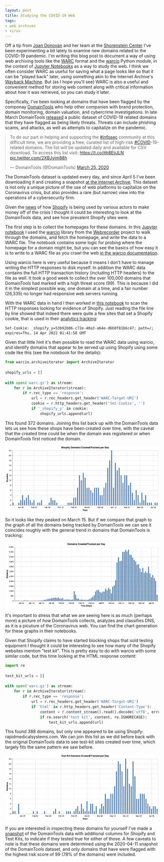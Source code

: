 ```yaml
---
layout: post
title: Studying the COVID-19 Web
tags:
- web archives
- virus
---
```


Off a tip from [Joan Donovan] and her team at the [Shorenstein Center] I've been
experimenting a bit lately to examine new domains related to the COVID-19
pandemic. I'm writing this blog post to document a way of using web archiving
tools like the [WARC] format and the [warcio] Python module, in the context of
[Jupyter Notebooks] as a way to study the web. I think we often consider WARC
as useful for saving what a page looks like so that it can be "played back"
later, using something akin to the Internet Archive's [Wayback
Machine](https://web.archive.org). But (as I hope you'll see) WARC is also a
useful and convenient method for storing web content along with critical
information about *how* it was retrieved, so you can study it later.

Specifically, I've been looking at domains that have been flagged by the
componay [DomainTools] who help other companies with brand protection, domain
monitoring, domain valuation, and cybercrime investigations. In late March
DomainTools [released] a public dataset of COVID-19 related domains that they
have flagged as being likely threats. Threats can include phishing scams, and
attacks, as well as attempts to capitalize on the pandemic.

<blockquote class="twitter-tweet"><p lang="en" dir="ltr">To do our part in helping and supporting the <a href="https://twitter.com/hashtag/infosec?src=hash&amp;ref_src=twsrc%5Etfw">#infosec</a> community at this difficult time, we are providing a free, curated list of high-risk <a href="https://twitter.com/hashtag/COVID?src=hash&amp;ref_src=twsrc%5Etfw">#COVID</a>-19-related domains. The list will be updated daily and available for CSV download. To access this list visit: <a href="https://t.co/jth8EjjJLN">https://t.co/jth8EjjJLN</a> <a href="https://t.co/2XBJvim88h">pic.twitter.com/2XBJvim88h</a></p>&mdash; DomainTools (@DomainTools) <a href="https://twitter.com/DomainTools/status/1242874007768236040?ref_src=twsrc%5Etfw">March 25, 2020</a></blockquote>
</div>

<script async src="https://platform.twitter.com/widgets.js" charset="utf-8"></script>

<style>
.twitter-tweet {
  margin-left: auto;
  margin-right: auto;
}
</style>

The DomainTools dataset is updated every day, and since April 5 I've been
downloading it and creating a snapshot [at the Internet Archive]. This dataset
is not only a unique picture of the use of web platforms to capitalize on the
Coronavirus crisis, but also provides a rare (but narrow) view into the
operations of a cybersecurity firm.

Given the [news] of how [Shopify] is being used by various actors to make money
off of the crisis I thought it could be interesting to look at the DomainTools
data, and see how prevalent Shopify sites were.

The first step is to collect the homepages for these domains. In this [Jupyter
notebook](https://github.com/edsu/covid19-domains/blob/master/Archive.ipynb) I
used the [warcio](https://github.com/webrecorder/warcio) library from the
[Webrecorder](https://webrecorder.io) project to walk through the domains, and
fetch the homepage, and write the data to a WARC file. The notebook contains
some logic for probing where the homepage for a domain might be, but you can see
the basics of how easy it is to write to a WARC file as you crawl the web
[in the warcio documentation](https://github.com/webrecorder/warcio#quick-start-to-writing-a-warc).

Using warcio here is very useful because it means I don't have to manage writing
the HTTP responses to disk myself. In addition the WARC data contains the full
HTTP transaction history (including HTTP headers) to the file as well. It took a
good week to collect the over 100,000 domains that DomainTools had marked with a
high threat score (99). This is because I did it in the simplest possible way,
one domain at a time, and a fair number (26,335) no longer had responsive web
servers running. 

With the WARC data in hand I then worked in [this
notebook](https://github.com/edsu/covid19-domains/blob/master/Shopify.ipynb) to
scan the HTTP responses looking for evidence of Shopify. Just reading the file
line by line showed that indeed there were quite a few sites that set a Shopify
cookie, that is used in their [analytics
tracking](https://www.shopify.com/legal/cookies):

```text
Set-Cookie: _shopify_y=53b92b06-c72e-40a3-a64e-d6b0f81b6c47; path=/; expires=Thu, 14 Apr 2022 01:41:58 GMT
```

Given that little hint it's then possible to read the WARC data using warcio,
and identify domains that appear to be served up using Shopify using some code
like this (see the notebook for the details):

```python
from warcio.archiveiterator import ArchiveIterator

shopify_urls = []

with open('warc.gz') as stream:
    for r in ArchiveIterator(stream):
        if r.rec_type == 'response':
            url = r.rec_headers.get_header('WARC-Target-URI')
            cookie = r.http_headers.get_header('Set-Cookie', '')
            if '_shopify_y' in cookie:
                shopify_urls.append(url)
```

This found 372 domains. Joining this list back up with the DomainTools data lets
us see how these shops have been created over time, with the caveat that the
created time could be when the domain was registered or when DomainTools first
noticed the domain.

<img class="img-responsive" src="/images/covid19-shopify.png">

So it looks like they peaked on March 15. But if we compare that graph to the
graph of all the domains being tracked by DomainTools we can see it coincides
roughly with the general trend in domains that DomainTools is tracking:

<img class="img-responsive" src="/images/covid19-domains.png">

It's important to stress that what we are seeing here is as much (perhaps more)
a picture of *how* DomainTools collects, analyzes and classifies DNS, as it is a
picuture of the Coronavirus web. You can find the chart generation for these
graphs in their notebooks.

Given that Shopify claims to have started blocking shops that sold testing
equipment I thought it could be interesting to see how many of the Shopify
websites mention "test kit". This is pretty easy to do with warcio with some
similar code, but this time looking at the HTML response content:

```python
import re

test_kit_urls = []

with open('warc.gz') as stream:
    for r in ArchiveIterator(stream):
        if r.rec_type == 'response':
            url = r.rec_headers.get_header('WARC-Target-URI')
            if 'html' in r.http_headers.get_header('Content-Type'):
                content = r.content_stream().read().decode('utf8', errors='ignore')
                if re.search('test kit', content, re.IGNORECASE):
                    test_kit_urls.append(url)
```

This found 388 domains, but only one appeared to be using Shopify:
rapidmedicalsystems.com. We can join this list as we did before back with the
original DomainTools data to see test-kit sites created over time, which largely
fits the same pattern we saw before.

<img class="img-responsive" src="/images/covid19-testkits.png">

If you are interested in inspecting these domains for yourself I've made a
[snapshot](/data/covid19-domains.csv.gz) of the DomainTools data with additional
columns for Shopify and Test Kits, to indicate if they tested true for either of
those.  A few caveats to note is that these domains were determined using the
2020-04-11 snapshot of the DomainTools dataset, and only domains that have were
flagged with the highest risk score of 99 (78% of the domains) were included.

[released]: https://www.domaintools.com/resources/blog/free-covid-19-threat-list-domain-risk-assessments-for-coronavirus-threats

[at the Internet Archive]: https://archive.org/details/domaintools-covid19

[news]: https://www.nytimes.com/2020/03/24/business/coronavirus-ecommerce-sites.html

[Joan Donovan]: https://twitter.com/bostonjoan

[Shorenstein Center]: https://shorensteincenter.org/

[DomainTools]: https://domaintools.com

[warcio]: https://github.com/webrecorder/warcio

[Jupyter Notebooks]: https://jupyter.org/

[WARC]: https://en.wikipedia.org/wiki/Web_ARChive

[Shopify]: https://shopify.com
